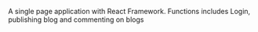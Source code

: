 A single page application with React Framework. Functions includes Login, publishing blog and commenting on blogs
